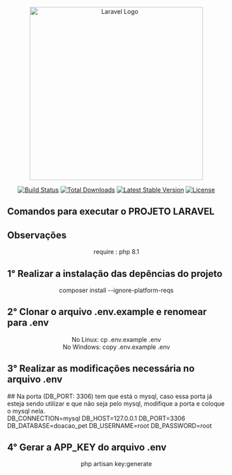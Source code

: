 <p align="center"><a href="https://laravel.com" target="_blank"><img src="https://raw.githubusercontent.com/laravel/art/master/logo-lockup/5%20SVG/2%20CMYK/1%20Full%20Color/laravel-logolockup-cmyk-red.svg" width="400" alt="Laravel Logo"></a></p>

<p align="center">
<a href="https://github.com/laravel/framework/actions"><img src="https://github.com/laravel/framework/workflows/tests/badge.svg" alt="Build Status"></a>
<a href="https://packagist.org/packages/laravel/framework"><img src="https://img.shields.io/packagist/dt/laravel/framework" alt="Total Downloads"></a>
<a href="https://packagist.org/packages/laravel/framework"><img src="https://img.shields.io/packagist/v/laravel/framework" alt="Latest Stable Version"></a>
<a href="https://packagist.org/packages/laravel/framework"><img src="https://img.shields.io/packagist/l/laravel/framework" alt="License"></a>
</p>

## Comandos para executar o PROJETO LARAVEL

## Observações
<p align="center">
    require : php 8.1
</p>

## 1° Realizar a instalação das depências do projeto
<p align="center">
    composer install --ignore-platform-reqs
</p>

## 2° Clonar o arquivo .env.example e renomear para .env
<p align="center">
   No Linux: cp .env.example .env <br>
   No Windows: copy .env.example .env
</p>

## 3° Realizar as modificações necessária no arquivo .env
<p>
    ## Na porta (DB_PORT: 3306) tem que está o mysql, caso essa porta já esteja sendo utilizar e que não seja pelo mysql, modifique a porta e coloque o mysql nela.<br>
    DB_CONNECTION=mysql
    DB_HOST=127.0.0.1
    DB_PORT=3306
    DB_DATABASE=doacao_pet
    DB_USERNAME=root
    DB_PASSWORD=root 
</p>

## 4° Gerar a APP_KEY do arquivo .env
<p align="center">
    php artisan key:generate
</p>
